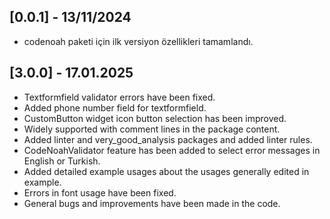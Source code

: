 ## [0.0.1] - 13/11/2024

* codenoah paketi için ilk versiyon özellikleri tamamlandı.

## [3.0.0] - 17.01.2025

* Textformfield validator errors have been fixed.
* Added phone number field for textformfield.
* CustomButton widget icon button selection has been improved.
* Widely supported with comment lines in the package content.
* Added linter and very_good_analysis packages and added linter rules.
* CodeNoahValidator feature has been added to select error messages in English or Turkish.
* Added detailed example usages about the usages generally edited in example.
* Errors in font usage have been fixed.
* General bugs and improvements have been made in the code.